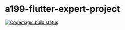 # a199-flutter-expert-project

[![Codemagic build status](https://api.codemagic.io/apps/629d043c97a9ace6c4e1d16a/workflow/629d043c97a9ace6c4e1d169/status_badge.svg)](https://api.codemagic.io/apps/629d043c97a9ace6c4e1d16a/workflow/629d043c97a9ace6c4e1d169/latest_build)
